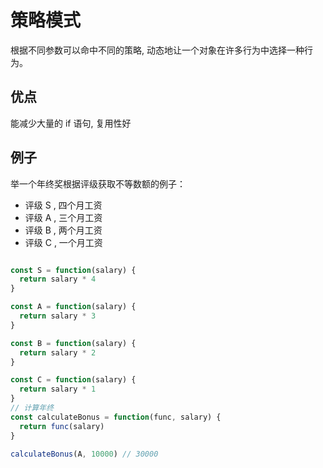 # 策略模式

根据不同参数可以命中不同的策略, 动态地让一个对象在许多行为中选择一种行为。

## 优点

能减少大量的 if 语句, 复用性好

## 例子

举一个年终奖根据评级获取不等数额的例子：

- 评级 S , 四个月工资
- 评级 A , 三个月工资
- 评级 B , 两个月工资
- 评级 C , 一个月工资

```js

const S = function(salary) {
  return salary * 4
}

const A = function(salary) {
  return salary * 3
}

const B = function(salary) {
  return salary * 2
}

const C = function(salary) {
  return salary * 1
}
// 计算年终
const calculateBonus = function(func, salary) {
  return func(salary)
}

calculateBonus(A, 10000) // 30000
```
